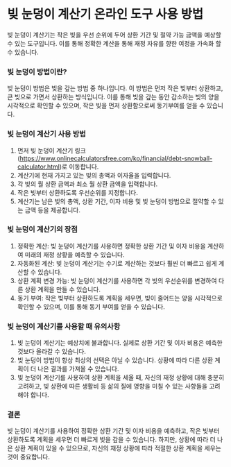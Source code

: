 빚 눈덩이 계산기 온라인 도구 사용 방법
======================

빚 눈덩이 계산기는 작은 빚을 우선 순위에 두어 상환 기간 및 절약 가능 금액을 예상할 수 있는 도구입니다. 이를 통해 정확한 계산을 통해 재정 자유를 향한 여정을 가속화 할 수 있습니다.

### 빚 눈덩이 방법이란?

빚 눈덩이 방법은 빚을 갚는 방법 중 하나입니다. 이 방법은 먼저 작은 빚부터 상환하고, 큰 빚으로 가면서 상환하는 방식입니다. 이를 통해 빚을 갚는 동안 감소하는 빚의 양을 시각적으로 확인할 수 있으며, 작은 빚을 먼저 상환함으로써 동기부여를 얻을 수 있습니다.

### 빚 눈덩이 계산기 사용 방법

1. 먼저 빚 눈덩이 계산기 링크(<https://www.onlinecalculatorsfree.com/ko/financial/debt-snowball-calculator.html>)로 이동합니다.
2. 계산기에 현재 가지고 있는 빚의 총액과 이자율을 입력합니다.
3. 각 빚의 월 상환 금액과 최소 월 상환 금액을 입력합니다.
4. 작은 빚부터 상환하도록 우선순위를 지정합니다.
5. 계산기는 남은 빚의 총액, 상환 기간, 이자 비용 및 빚 눈덩이 방법으로 절약할 수 있는 금액 등을 제공합니다.

### 빚 눈덩이 계산기의 장점

1. 정확한 계산: 빚 눈덩이 계산기를 사용하면 정확한 상환 기간 및 이자 비용을 계산하여 미래의 재정 상황을 예측할 수 있습니다.
2. 자동화된 계산: 빚 눈덩이 계산기는 수기로 계산하는 것보다 훨씬 더 빠르고 쉽게 계산할 수 있습니다.
3. 상환 계획 변경 가능: 빚 눈덩이 계산기를 사용하면 각 빚의 우선순위를 변경하여 다른 상환 계획을 만들 수 있습니다.
4. 동기 부여: 작은 빚부터 상환하도록 계획을 세우면, 빚이 줄어드는 양을 시각적으로 확인할 수 있으며, 이를 통해 동기 부여를 얻을 수 있습니다.

### 빚 눈덩이 계산기를 사용할 때 유의사항

1. 빚 눈덩이 계산기는 예상치에 불과합니다. 실제로 상환 기간 및 이자 비용은 예측한 것보다 올라갈 수 있습니다.
2. 빚 눈덩이 방법이 항상 최상의 선택은 아닐 수 있습니다. 상황에 따라 다른 상환 계획이 더 나은 결과를 가져올 수 있습니다.
3. 빚 눈덩이 계산기를 사용하여 상환 계획을 세울 때, 자신의 재정 상황에 대해 충분히 고려하고, 빚 상환에 따른 생활비 등 삶의 질에 영향을 미칠 수 있는 사항들을 고려해야 합니다.

### 결론

빚 눈덩이 계산기를 사용하여 정확한 상환 기간 및 이자 비용을 예측하고, 작은 빚부터 상환하도록 계획을 세우면 더 빠르게 빚을 갚을 수 있습니다. 하지만, 상황에 따라 더 나은 상환 계획이 있을 수 있으므로, 자신의 재정 상황에 따라 적절한 상환 계획을 세우는 것이 중요합니다.